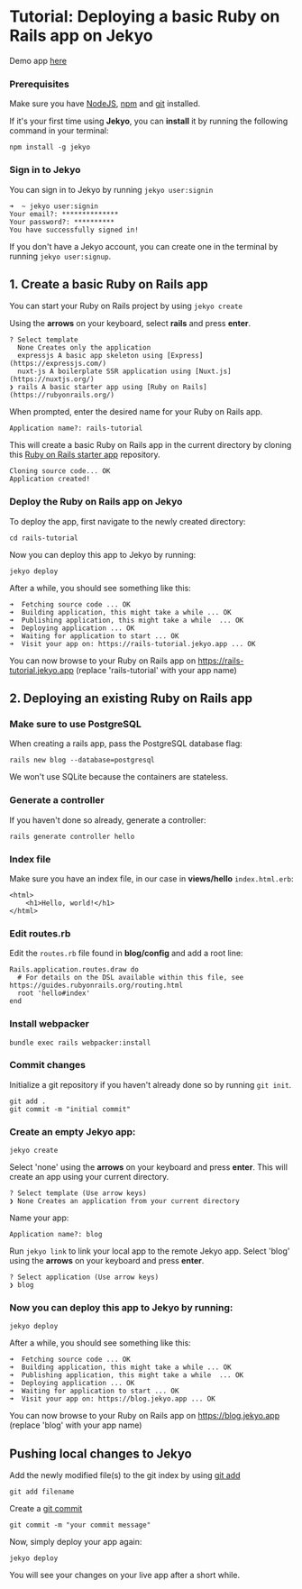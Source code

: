 # Tutorial: Deploying a basic Ruby on Rails app on Jekyo

Demo app [here](https://rails-demo.jekyo.app/)

### Prerequisites

Make sure you have [NodeJS](https://nodejs.org/en/download/), [npm](https://docs.npmjs.com/downloading-and-installing-node-js-and-npm) and [git](https://github.com/git-guides/install-git) installed.

If it's your first time using **Jekyo**, you can **install** it by running the following command in your terminal:

`npm install -g jekyo`

### Sign in to Jekyo

You can sign in to Jekyo by running `jekyo user:signin`

```
➜  ~ jekyo user:signin 
Your email?: **************
Your password?: **********
You have successfully signed in!
```
If you don't have a Jekyo account, you can create one in the terminal by running `jekyo user:signup`. 

## 1. Create a basic Ruby on Rails app

You can start your Ruby on Rails project by using `jekyo create`

Using the **arrows** on your keyboard, select **rails** and press **enter**.  
```
? Select template
  None Creates only the application
  expressjs A basic app skeleton using [Express](https://expressjs.com/)     
  nuxt-js A boilerplate SSR application using [Nuxt.js](https://nuxtjs.org/) 
❯ rails A basic starter app using [Ruby on Rails](https://rubyonrails.org/)
```
When prompted, enter the desired name for your Ruby on Rails app. 

`Application name?: rails-tutorial`

This will create a basic Ruby on Rails app in the current directory by cloning this [Ruby on Rails starter app](https://github.com/jekyo/rails-getting-started) repository.

```
Cloning source code... OK
Application created!
```

### Deploy the Ruby on Rails app on Jekyo

To deploy the app, first navigate to the newly created directory:

`cd rails-tutorial`

Now you can deploy this app to Jekyo by running: 

`jekyo deploy`

After a while, you should see something like this:

```
➜  Fetching source code ... OK
➜  Building application, this might take a while ... OK
➜  Publishing application, this might take a while  ... OK
➜  Deploying application ... OK        
➜  Waiting for application to start ... OK
➜  Visit your app on: https://rails-tutorial.jekyo.app ... OK
```

You can now browse to your Ruby on Rails app on https://rails-tutorial.jekyo.app (replace 'rails-tutorial' with your app name)

## 2. Deploying an existing Ruby on Rails app

### Make sure to use PostgreSQL

When creating a rails app, pass the PostgreSQL database flag:

```
rails new blog --database=postgresql
```

We won't use SQLite because the containers are stateless. 

### Generate a controller

If you haven't done so already, generate a controller:

```
rails generate controller hello
```

### Index file

Make sure you have an index file, in our case in **views/hello** `index.html.erb`: 

```
<html>
    <h1>Hello, world!</h1>
</html>
```

### Edit routes.rb

Edit the `routes.rb` file found in **blog/config** and add a root line:

```
Rails.application.routes.draw do
  # For details on the DSL available within this file, see https://guides.rubyonrails.org/routing.html
  root 'hello#index'
end
```


### Install webpacker
```
bundle exec rails webpacker:install
```


### Commit changes

Initialize a git repository if you haven't already done so by running `git init`. 

```
git add .
git commit -m "initial commit"
```

### Create an empty Jekyo app:

`jekyo create` 

Select 'none' using the **arrows** on your keyboard and press **enter**. This will create an app using your current directory. 

```
? Select template (Use arrow keys)
❯ None Creates an application from your current directory
```

Name your app: 

`Application name?: blog`

Run `jekyo link` to link your local app to the remote Jekyo app. Select 'blog' using the **arrows** on your keyboard and press **enter**.

```
? Select application (Use arrow keys)
❯ blog
```
### Now you can deploy this app to Jekyo by running: 

`jekyo deploy`

After a while, you should see something like this:

```
➜  Fetching source code ... OK
➜  Building application, this might take a while ... OK
➜  Publishing application, this might take a while  ... OK
➜  Deploying application ... OK        
➜  Waiting for application to start ... OK
➜  Visit your app on: https://blog.jekyo.app ... OK
```

You can now browse to your Ruby on Rails app on https://blog.jekyo.app (replace 'blog' with your app name)

## Pushing local changes to Jekyo 

Add the newly modified file(s) to the git index by using [git add](https://www.atlassian.com/git/tutorials/saving-changes)

`git add filename`

Create a [git commit](https://github.com/git-guides/git-commit)

`git commit -m "your commit message"`

Now, simply deploy your app again:

`jekyo deploy`

You will see your changes on your live app after a short while. 